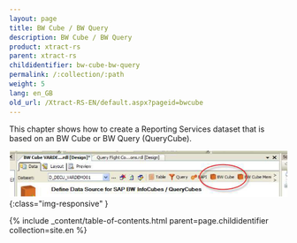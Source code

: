 ```yaml
---
layout: page
title: BW Cube / BW Query
description: BW Cube / BW Query
product: xtract-rs
parent: xtract-rs
childidentifier: bw-cube-bw-query
permalink: /:collection/:path
weight: 5
lang: en_GB
old_url: /Xtract-RS-EN/default.aspx?pageid=bwcube
---
```


This chapter shows how to create a Reporting Services dataset that is based on an BW Cube or BW Query (QueryCube).

![BWCube-BwQuery](/img/content/BWCube-BwQuery.png){:class="img-responsive" }

{% include _content/table-of-contents.html parent=page.childidentifier collection=site.en %}
